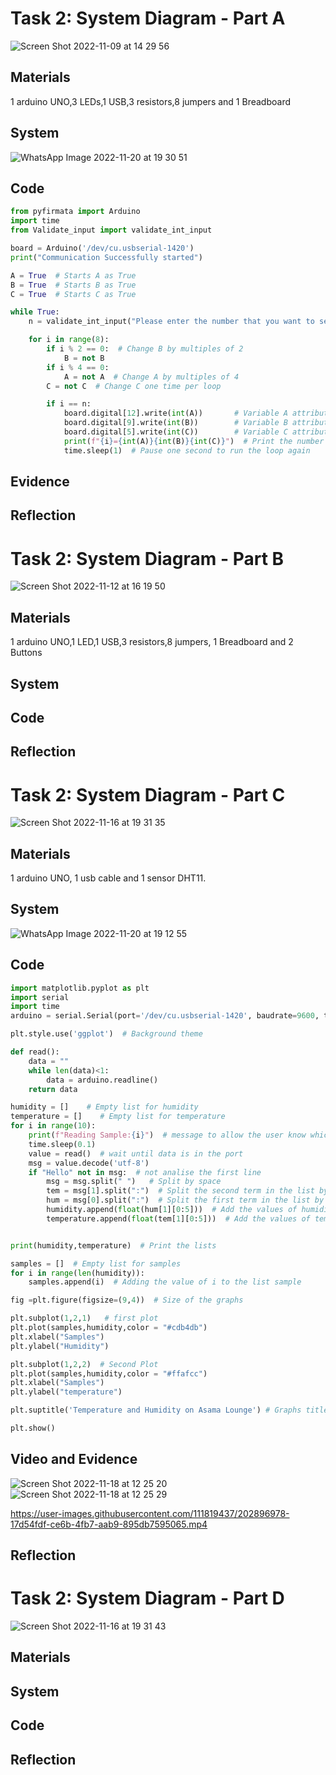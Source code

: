 
# Task 2: System Diagram - Part A
![Screen Shot 2022-11-09 at 14 29 56](https://user-images.githubusercontent.com/111819437/200759418-37b7f9b5-03aa-4d2c-9519-d639d2666938.png)

## Materials

1 arduino UNO,3 LEDs,1 USB,3 resistors,8 jumpers and 1 Breadboard

## System

![WhatsApp Image 2022-11-20 at 19 30 51](https://user-images.githubusercontent.com/111819437/202897237-ed831b42-e2d3-42c4-9f7f-480c2b9e3215.jpeg)


## Code

```.py
from pyfirmata import Arduino
import time
from Validate_input import validate_int_input

board = Arduino('/dev/cu.usbserial-1420')
print("Communication Successfully started")

A = True  # Starts A as True
B = True  # Starts B as True
C = True  # Starts C as True

while True:
    n = validate_int_input("Please enter the number that you want to see in the LEDs: ")  # Ask the user for a number and confirm if the user entered a number with the function validate input

    for i in range(8):
        if i % 2 == 0:  # Change B by multiples of 2
            B = not B
        if i % 4 == 0:
            A = not A  # Change A by multiples of 4
        C = not C  # Change C one time per loop

        if i == n:
            board.digital[12].write(int(A))       # Variable A attributed to port 12 in the arduino and send the value of A
            board.digital[9].write(int(B))        # Variable B attributed to port 9 in the arduino and send the value of B
            board.digital[5].write(int(C))        # Variable C attributed to port 5 in the arduino and send the value of C
            print(f"{i}={int(A)}{int(B)}{int(C)}")  # Print the number in base 2
            time.sleep(1)  # Pause one second to run the loop again

```

## Evidence

## Reflection

# Task 2: System Diagram - Part B

![Screen Shot 2022-11-12 at 16 19 50](https://user-images.githubusercontent.com/111819437/201462529-b5bfac82-be7b-40c7-9aeb-8da239116a61.png)

## Materials

1 arduino UNO,1 LED,1 USB,3 resistors,8 jumpers, 1 Breadboard and 2 Buttons

## System 
## Code
## Reflection

# Task 2: System Diagram - Part C

![Screen Shot 2022-11-16 at 19 31 35](https://user-images.githubusercontent.com/111819437/202157141-24e4aa95-9349-4e83-901d-f4d18e12432d.png)


## Materials
1 arduino UNO, 1 usb cable and 1 sensor DHT11.
## System 
![WhatsApp Image 2022-11-20 at 19 12 55](https://user-images.githubusercontent.com/111819437/202897017-bb397fcf-848c-4614-b0da-e1092b9e286b.jpeg)


## Code
```.py
import matplotlib.pyplot as plt
import serial
import time
arduino = serial.Serial(port='/dev/cu.usbserial-1420', baudrate=9600, timeout=.1)

plt.style.use('ggplot')  # Background theme

def read():
    data = ""
    while len(data)<1:
        data = arduino.readline()
    return data

humidity = []    # Empty list for humidity
temperature = []    # Empty list for temperature
for i in range(10):
    print(f"Reading Sample:{i}")  # message to allow the user know which sample is being read
    time.sleep(0.1)
    value = read()  # wait until data is in the port
    msg = value.decode('utf-8')
    if "Hello" not in msg:  # not analise the first line
        msg = msg.split(" ")   # Split by space
        tem = msg[1].split(":")  # Split the second term in the list by :
        hum = msg[0].split(":")  # Split the first term in the list by :
        humidity.append(float(hum[1][0:5]))  # Add the values of humidity to the list
        temperature.append(float(tem[1][0:5]))  # Add the values of temperature to the list


print(humidity,temperature)  # Print the lists

samples = []  # Empty list for samples
for i in range(len(humidity)):
    samples.append(i)  # Adding the value of i to the list sample

fig =plt.figure(figsize=(9,4))  # Size of the graphs 

plt.subplot(1,2,1)   # first plot
plt.plot(samples,humidity,color = "#cdb4db")
plt.xlabel("Samples")
plt.ylabel("Humidity")

plt.subplot(1,2,2)  # Second Plot
plt.plot(samples,humidity,color = "#ffafcc")
plt.xlabel("Samples")
plt.ylabel("temperature")

plt.suptitle('Temperature and Humidity on Asama Lounge') # Graphs title

plt.show()
```
## Video and Evidence
![Screen Shot 2022-11-18 at 12 25 20](https://user-images.githubusercontent.com/111819437/202896883-91b5e590-3366-4473-8d12-d219bde69f30.png)
![Screen Shot 2022-11-18 at 12 25 29](https://user-images.githubusercontent.com/111819437/202896886-2db200cc-119b-4033-810f-0348b6ef3c27.png)


https://user-images.githubusercontent.com/111819437/202896978-17d54fdf-ce6b-4fb7-aab9-895db7595065.mp4



## Reflection

# Task 2: System Diagram - Part D

![Screen Shot 2022-11-16 at 19 31 43](https://user-images.githubusercontent.com/111819437/202157174-45c5b074-7e6f-44d0-83aa-f06feeb7be12.png)


## Materials
## System 
## Code
## Reflection



